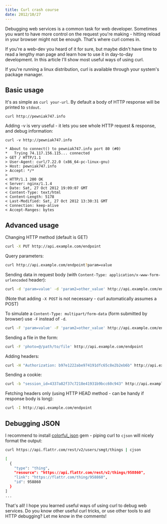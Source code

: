 ```yaml
---
title: Curl crash course
date: 2012/10/27
---
```


Debugging web services is a common task for web developer. Sometimes you want to have more control on the request you're making - hitting reload in your browser might not be enough. That's where curl comes in.

If you're a web-dev you heard of it for sure, but maybe didn't have time to read a lengthy man page and learn how to use it in day-to-day development. In this article I'll show most useful ways of using curl.

If you're running a linux distribution, curl is available through your system's package manager.

## Basic usage

It's as simple as `curl your-url`. By default a body of HTTP response will be printed to `stdout`.

```
curl http://pewniak747.info
```

Adding -v is very useful - it lets you see whole HTTP request & response, and debug information:

```
curl -v http://pewniak747.info

* About to connect() to pewniak747.info port 80 (#0)
*   Trying 74.117.156.115... connected
> GET / HTTP/1.1
> User-Agent: curl/7.22.0 (x86_64-pc-linux-gnu)
> Host: pewniak747.info
> Accept: */*
> 
< HTTP/1.1 200 OK
< Server: nginx/1.1.4
< Date: Sat, 27 Oct 2012 19:09:07 GMT
< Content-Type: text/html
< Content-Length: 5178
< Last-Modified: Sat, 27 Oct 2012 13:30:31 GMT
< Connection: keep-alive
< Accept-Ranges: bytes

```

## Advanced usage

Changing HTTP method (default is GET)

``` sh
curl -X PUT http://api.example.com/endpoint
```

Query parameters:

``` sh
curl http://api.example.com/endpoint?param=value
```

Sending data in request body (with `Content-Type: application/x-www-form-urlencoded` header):

``` sh
curl -d 'param=value' -d 'param2=other_value' http://api.example.com/endpoint
```

(Note that adding `-X POST` is not necessary - curl automatically assumes a POST)

To simulate a `Content-Type: multipart/form-data` (form submitted by browser) use `-F` instead of `-d`.

``` sh
curl -F 'param=value' -F 'param2=other_value' http://api.example.com/endpoint
```

Sending a file in the form:

``` sh
curl -F 'photo=@/path/to/file' http://api.example.com/endpoint
```

Adding headers:

``` sh
curl -H "Authorization: b97e1222abe974191dfc65c8e2b2eb6b" http://api.example.com/endpoint
```

Sending a cookie:

``` sh
curl -b "session_id=4337a82f37c7218e41931b9bcc60c943" http://api.example.com/endpoint
```

Fetching headers only (using HTTP HEAD method - can be handy if response body is long):

``` sh
curl -I http://api.example.com/endpoint
```

## Debugging JSON

I recommend to install [colorful_json][1] gem - piping curl to `cjson` will nicely format the output:

``` sh
curl https://api.flattr.com/rest/v2/users/smgt/things | cjson

[
  {
    "type": "thing",
    "resource": "https://api.flattr.com/rest/v2/things/958860",
    "link": "https://flattr.com/thing/958860",
    "id": 958860
  }
]
...
```

That's all! I hope you learned useful ways of using curl to debug web services. Do you know other useful curl tricks, or use other tools to aid HTTP debugging? Let me know in the comments!

[1]: https://github.com/simon/colorful_json
